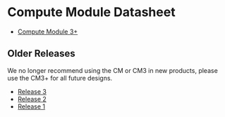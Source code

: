 # Compute Module Datasheet

* [Compute Module 3+](datasheets/rpi_DATA_CM3plus_1p0.pdf)

## Older Releases 

We no longer recommend using the CM or CM3 in new products, please use the CM3+ for all future designs. 

* [Release 3](datasheets/rpi_DATA_CM_3p0.pdf)
* [Release 2](datasheets/rpi_DATA_CM_2p0.pdf)
* [Release 1](datasheets/rpi_DATA_CM_1p0.pdf)
